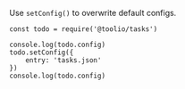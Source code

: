 Use `setConfig()` to overwrite default configs.

```
const todo = require('@toolio/tasks')

console.log(todo.config)
todo.setConfig({
    entry: 'tasks.json'
})
console.log(todo.config)
```